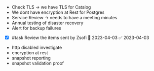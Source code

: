 * Check TLS -> we have TLS for Catalog
* We dont have encryption at Rest for Postgres
* Service Review -> needs to have a meeting minutes
* Annual testing of disaster recovery
* Alert for backup failures
- [x] #task Review the items sent by Zsofi 📅 2023-04-03 ✅ 2023-04-03

- http disabled investigate
- encryption at rest
- snapshot reporting
- snapshot validation proof